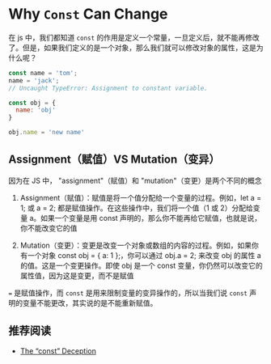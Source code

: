 # Why `Const` Can Change

在 js 中，我们都知道 `const` 的作用是定义一个常量，一旦定义后，就不能再修改了。但是，如果我们定义的是一个对象，那么我们就可以修改对象的属性，这是为什么呢？

```js
const name = 'tom';
name = 'jack';
// Uncaught TypeError: Assignment to constant variable.
```

```js
const obj = {
  name: 'obj'
}

obj.name = 'new name'
```

## Assignment（赋值）VS Mutation（变异）

因为在 JS 中， "assignment"（赋值）和 "mutation"（变更）是两个不同的概念

1. Assignment（赋值）：赋值是将一个值分配给一个变量的过程。例如，let a = 1; 或 a = 2; 都是赋值操作。在这些操作中，我们将一个值（1 或 2）分配给变量 a。如果一个变量是用 const 声明的，那么你不能再给它赋值，也就是说，你不能改变它的值

2. Mutation（变更）：变更是改变一个对象或数组的内容的过程。例如，如果你有一个对象 const obj = { a: 1 };，你可以通过 obj.a = 2; 来改变 obj 的属性 a 的值。这是一个变更操作。即使 obj 是一个 const 变量，你仍然可以改变它的属性值，因为这是变更，而不是赋值

`=` 是赋值操作，而 `const` 是用来限制变量的变异操作的，所以当我们说 `const` 声明的变量不能更改，其实说的是不能重新赋值。

## 推荐阅读

- [The “const” Deception](https://www.joshwcomeau.com/javascript/the-const-deception/?from=newsletter)